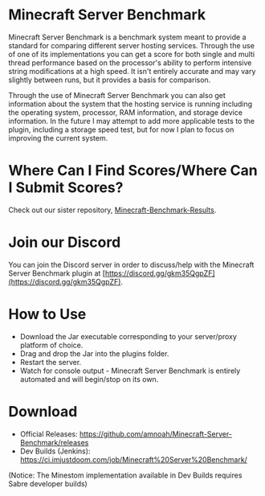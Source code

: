 # Minecraft Server Benchmark

Minecraft Server Benchmark is a benchmark system meant to provide a standard for comparing different server hosting services.
Through the use of one of its implementations you can get a score for both single and multi thread performance based on the processor's ability to perform intensive string modifications at a high speed.
It isn't entirely accurate and may vary slightly between runs, but it provides a basis for comparison.

Through the use of Minecraft Server Benchmark you can also get information about the system that the hosting service is running including the operating system, processor, RAM information, and storage device information.
In the future I may attempt to add more applicable tests to the plugin, including a storage speed test, but for now I plan to focus on improving the current system.

# Where Can I Find Scores/Where Can I Submit Scores?

Check out our sister repository, [Minecraft-Benchmark-Results](https://github.com/amnoah/Minecraft-Benchmark-Results).

# Join our Discord

You can join the Discord server in order to discuss/help with the Minecraft Server Benchmark plugin at [https://discord.gg/gkm35QgpZF](https://discord.gg/gkm35QgpZF).

# How to Use

- Download the Jar executable corresponding to your server/proxy platform of choice.
- Drag and drop the Jar into the plugins folder.
- Restart the server.
- Watch for console output - Minecraft Server Benchmark is entirely automated and will begin/stop on its own.

# Download

- Official Releases: https://github.com/amnoah/Minecraft-Server-Benchmark/releases
- Dev Builds (Jenkins): https://ci.imjustdoom.com/job/Minecraft%20Server%20Benchmark/

(Notice: The Minestom implementation available in Dev Builds requires Sabre developer builds)
